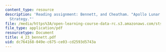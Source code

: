 ```yaml
---
content_type: resource
description: 'Reading assignment: Bennett, and Cheatham. "Apollo Lunar Module Landing
  Strategy."'
file: /media/https%3A/open-learning-course-data-rc.s3.amazonaws.com/sts-471j-engineering-apollo-the-moon-project-as-a-complex-system-spring-2007/dc764168049ec675ce03cd2593d5743a_4_23_bennett.pdf
file_type: application/pdf
resourcetype: Document
title: 4_23_bennett.pdf
uid: dc764168-049e-c675-ce03-cd2593d5743a
---
```

